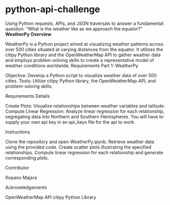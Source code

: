 # python-api-challenge
Using Python requests, APIs, and JSON traversals to answer a fundamental question: "What is the weather like as we approach the equator?"
**WeatherPy Overview**

WeatherPy is a Python project aimed at visualizing weather patterns across over 500 cities situated at varying distances from the equator. It utilizes the citipy Python library and the OpenWeatherMap API to gather weather data and employs problem-solving skills to create a representative model of weather conditions worldwide.
Requirements
Part 1: WeatherPy

Objective: Develop a Python script to visualize weather data of over 500 cities.
Tools: Utilize citipy Python library, the OpenWeatherMap API, and problem-solving skills.

Requirements Details

Create Plots: Visualize relationships between weather variables and latitude.
Compute Linear Regression: Analyze linear regression for each relationship, segregating data into Northern and Southern Hemispheres.
You will have to supply your own api key in an api_keys file for the api to work. 

Instructions

 Clone the repository and open WeatherPy.ipynb.
 Retrieve weather data using the provided code.
 Create scatter plots illustrating the specified relationships.
 Compute linear regression for each relationship and generate corresponding plots.

Contributor

 Kopano Majara

Acknowledgements

 OpenWeatherMap API
 citipy Python Library
